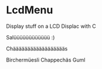 # LcdMenu
Display stuff on a LCD Displac with C

Salüüüüüüüüüüüü :)

Chääääääääääääääääääs

Birchermüesli
Chappechäs
Guml
